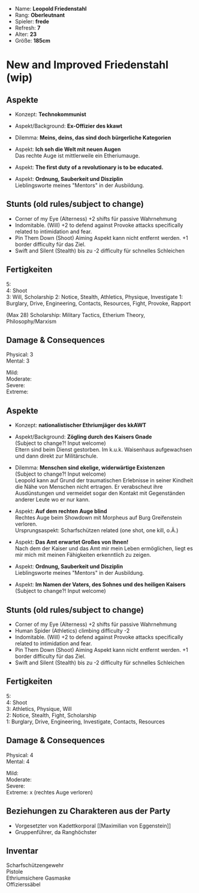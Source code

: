 * Name: **Leopold Friedenstahl**
* Rang: **Oberleutnant**
* Spieler: **frede**
* Refresh: **7**
* Alter: **23**
* Größe: **185cm**

# New and Improved Friedenstahl (wip)

## Aspekte

* Konzept: **Technokommunist**  

* Aspekt/Background: **Ex-Offizier des kkawt**  
* Dilemma: **Meins, deins, das sind doch bürgerliche Kategorien**  
* Aspekt: **Ich seh die Welt mit neuen Augen**  
Das rechte Auge ist mittlerweile ein Etheriumauge.  
* Aspekt: **The first duty of a revolutionary is to be educated.** 
* Aspekt: **Ordnung, Sauberkeit und Disziplin**  
Lieblingsworte meines "Mentors" in der Ausbildung.  

## Stunts (old rules/subject to change)
* Corner of my Eye (Alterness) +2 shifts für passive Wahrnehmung
* Indomitable. (Will) +2 to defend against Provoke attacks specifically related to intimidation and fear.  
* Pin Them Down (Shoot) Aiming Aspekt kann nicht entfernt werden. +1 border difficulty für das Ziel.
* Swift and Silent (Stealth) bis zu -2 difficulty für schnelles Schleichen

## Fertigkeiten 

5:  
4: Shoot  
3: Will, Scholarship 
2: Notice, Stealth, Athletics, Physique, Investigate
1: Burglary, Drive, Engineering, Contacts, Resources, Fight, Provoke, Rapport

(Max 28)
Scholarship: Military Tactics, Etherium Theory, Philosophy/Marxism

## Damage & Consequences

Physical: 3  
Mental: 3   

Mild:  
Moderate:  
Severe:  
Extreme: 

## Aspekte

* Konzept: **nationalistischer Ethriumjäger des kkAWT**  

* Aspekt/Background: **Zögling durch des Kaisers Gnade**  
(Subject to change?! Input welcome)  
Eltern sind beim Dienst gestorben. Im k.u.k. Waisenhaus aufgewachsen und dann direkt zur Militärschule.
* Dilemma: **Menschen sind ekelige, widerwärtige Existenzen**  
(Subject to change?! Input welcome)  
Leopold kann auf Grund der traumatischen Erlebnisse in seiner Kindheit die Nähe von Menschen nicht ertragen. Er verabscheut ihre Ausdünstungen und vermeidet sogar den Kontakt mit Gegenständen anderer Leute wo er nur kann.  
* Aspekt: **Auf dem rechten Auge blind**  
Rechtes Auge beim Showdown mit Morpheus auf Burg Greifenstein verloren.  
Ursprungsaspekt: Scharfschützen related (one shot, one kill, o.Ä.)  
* Aspekt: **Das Amt erwartet Großes von Ihnen!**  
Nach dem der Kaiser und das Amt mir mein Leben ermöglichen, liegt es mir mich mit meinen Fähigkeiten erkenntlich zu zeigen.  
* Aspekt: **Ordnung, Sauberkeit und Disziplin**  
Lieblingsworte meines "Mentors" in der Ausbildung.  
* Aspekt: **Im Namen der Vaters, des Sohnes und des heiligen Kaisers**  
(Subject to change?! Input welcome) 

## Stunts (old rules/subject to change)
* Corner of my Eye (Alterness) +2 shifts für passive Wahrnehmung
* Human Spider (Athletics) climbing difficulty -2
* Indomitable. (Will) +2 to defend against Provoke attacks specifically related to intimidation and fear.  
* Pin Them Down (Shoot) Aiming Aspekt kann nicht entfernt werden. +1 border difficulty für das Ziel.
* Swift and Silent (Stealth) bis zu -2 difficulty für schnelles Schleichen

## Fertigkeiten 

5:  
4: Shoot  
3: Athletics, Physique, Will  
2: Notice, Stealth, Fight, Scholarship  
1: Burglary, Drive, Engineering, Investigate, Contacts, Resources  

## Damage & Consequences

Physical: 4  
Mental: 4   

Mild:  
Moderate:  
Severe:  
Extreme: x (rechtes Auge verloren)

## Beziehungen zu Charakteren aus der Party

* Vorgesetzter von Kadettkorporal [[Maximilian von Eggenstein]]
* Gruppenführer, da Ranghöchster

## Inventar

Scharfschützengewehr  
Pistole  
Ethriumsichere Gasmaske  
Offizierssäbel